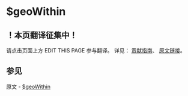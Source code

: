 # $geoWithin

## ！本页翻译征集中！

请点击页面上方 EDIT THIS PAGE 参与翻译。
详见：
[贡献指南]( https://github.com/JinMuInfo/MongoDB-Manual-zh/blob/master/CONTRIBUTING.md )、
[原文链接](  https://docs.mongodb.com/manual/reference/operator/query/geoWithin/  )。

## 参见

原文 - [$geoWithin]( https://docs.mongodb.com/manual/reference/operator/query/geoWithin/ )

